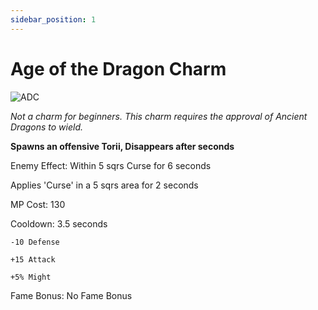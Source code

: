 ```yaml
---
sidebar_position: 1
---
```


# Age of the Dragon Charm

![ADC](https://vwiki.valorserver.com/api/item/picture/age%20of%20the%20dragon%20charm)

<i>Not a charm for beginners. This charm requires the approval of Ancient Dragons to wield.</i>

**Spawns an offensive Torii, Disappears after  seconds**

Enemy Effect: Within 5 sqrs Curse for 6 seconds

Applies 'Curse' in a 5 sqrs area for 2 seconds

MP Cost: 130

Cooldown: 3.5 seconds

    -10 Defense
    
    +15 Attack
    
    +5% Might

Fame Bonus: No Fame Bonus
